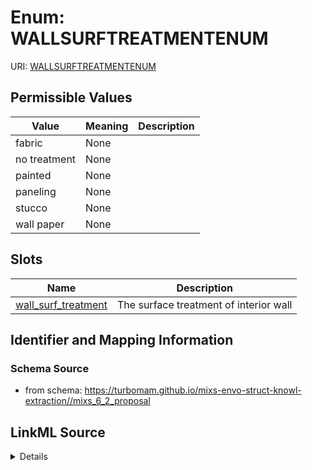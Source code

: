 # Enum: WALLSURFTREATMENTENUM



URI: [WALLSURFTREATMENTENUM](WALLSURFTREATMENTENUM)

## Permissible Values

| Value | Meaning | Description |
| --- | --- | --- |
| fabric | None |  |
| no treatment | None |  |
| painted | None |  |
| paneling | None |  |
| stucco | None |  |
| wall paper | None |  |




## Slots

| Name | Description |
| ---  | --- |
| [wall_surf_treatment](wall_surf_treatment.md) | The surface treatment of interior wall |






## Identifier and Mapping Information







### Schema Source


* from schema: https://turbomam.github.io/mixs-envo-struct-knowl-extraction//mixs_6_2_proposal




## LinkML Source

<details>
```yaml
name: WALL_SURF_TREATMENT_ENUM
from_schema: https://turbomam.github.io/mixs-envo-struct-knowl-extraction//mixs_6_2_proposal
rank: 1000
permissible_values:
  fabric:
    text: fabric
  no treatment:
    text: no treatment
  painted:
    text: painted
  paneling:
    text: paneling
  stucco:
    text: stucco
  wall paper:
    text: wall paper

```
</details>
